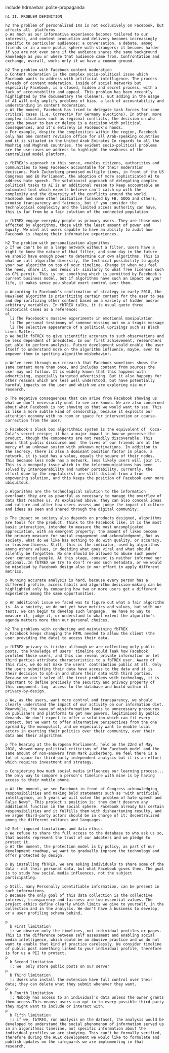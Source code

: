 include hdrnavbar 
.polite-propaganda

    h1 II. PROBLEM DEFINITION

    h2 The problem of personalized IXs is not exclusively on Facebook, but affects all  platforms
    p As much as our informative experience becomes tailored to our interests, and content production and delivery becomes increasingly specific to particular audiences: a conversation, a debate, among friends or in a more public sphere with strangers; it becomes harder if you are not even sure if the audience shares the same background knowledge as you or where that audience came from. Confrontation and exchange, overall, works only if we have a common ground.

    h2 The problem with Facebook content moderation
    p Content moderation is the complex socio-political issue which Facebook wants to address with artificial intelligence. The process already of content moderation, inside of social networks but especially Facebook, is a closed, hidden and secret process, with a lack of accountability and appeal. This problem has been recently highlighted by the documentary The Cleaners. But adding in the usage of AI will only amplify problems of bias, a lack of accountability and understanding in content moderation. 
    p At the moment, Facebook has tried to delegate task forces for some critical cases (i.e. Correctiv for Germany elections). In other, more complex situations such as regional conflicts, the decision on who  gets the power to ban or delete is a decision with political consequences, and it's entirely in Facebook's hands.
    p For example, despite the complexities within the region, Facebook only has one content revision office for all Arab-speaking countries and it is situated in the United Arab Emirates In regards to all the Mashriq and Maghreb countries, the evident socio-political problems are the use-cases we address to highlight the weakness of the centralized model platform. 

    p fbTREX's approach in this sense, enables citizens, authorities and communities to keep Facebook accountable for their moderation decisions. Mark Zuckerberg promised multiple times, in front of the US Congress and EU Parliament, the adoption of more sophisticated AI to address hate speech. The solutionist approach of delegating complex political tasks to AI is an additional reason to keep accountable an automated tool which experts believe can't catch up with the complexity and the diversity of the conflicts around the world. Facebook and some other initiative financed by FB, GOOG and others, promise transparency and fairness, but if you consider the technological complexity and the limited access authority can have, this is far from be a fair solution of the connected population.

    p fbTREX engage everyday people as primary users. They are those most affected by algorithms, those with the least amount of power and equity. We want all users capable to have an ability to audit how Facebook is shaping their informative experiences. 

    h2 The problem with personalization algorithms 
    p If we can't be on a large network without a filter, users have a right to know the nature of that filter, and some day in the future  we should have enough power to determine our own algorithms. This is what we call algorithm diversity, the technical possibility to apply your own algorithm on top of your timeline. Change it when you feel the need, share it, and remix it- similarly to what free licenses such as GPL permit. This is not something which is permitted by Facebook's current business model, but if algorithms have such an impact on your life, it makes sense you should exert control over them.

    p According to Facebook's confirmation of strategy in early 2018, the NewsFeed algorithm is prioritizing certain content for the user to see and deprioritizing other content based on a variety of hidden and/or arbitrary variables. In fbTREX talks, it is usual quote three historical cases as a reference:
    ol
      li The Facebook's massive experiments in emotional manipulation
      li The personal testimony of someone missing out on a tragic message
      li The selective appearance of a political uprisings such as Black Lives Matter.
    p We built fbTREX to give scientific accuracy to such observations and be less dependent of anecdotes. In our first achievement, researchers get able to perform analysis. Future development would enable the user itself to understand more on the algorithm influence, maybe, even to empower them in spotting algorithm misbehavior.

    p We've seen through our research that Facebook sometimes shows the same content more than once, and includes content from sources the user may not follow. It is widely known that this happens with advertising, especially targeted advertising. But it also happens for other reasons which are less well understood, but have potentially harmful impacts on the user and which we are exploring via our research.

    p The negative consequences that can arise from Facebook showing us what we don't necessarily want to see are known. We are also concerned about what Facebook is not showing us that we would want to see. This is like a more subtle kind of censorship, because it exploits our attention economy with no room or space for intervention or course-correction from the user. 

    p Facebook's black box algorithmic system is the equivalent of  Coca-Cola's secret recipe; it has a major impact in how we perceive the product, though the components are not readily discoverable. This means that public discourse and  the lives of our friends are at the mercy of an unknown system with unknown motivations. In addition to the secrecy, there is also a dominant position factor in place. a network, it is said has a value, equals the square of their nodes. This because less node has a network, less likely users will join it. This is a monopoly issue which in the telecommunications has been solved by interoperability and number portability, currently, the effort done by the regulator(s) are still distant from a true empowering solution, and this keeps the position of Facebook even more ubiquitous.

    p Algorithms are the technological solution to the information overload: they are as powerful as necessary to manage the overflow of data that reaches us. As explained above, they can also conceal ideas and culture and alter how users assess and judge the impact of culture and ideas as seen and shared through the digital community. 

    p The impact on society also depends on products designed, algorithms are tools for the product. Think to the Facebook like, it is the most basic interaction, intended to measure the most uncomplicated appreciation, with an emergent property: the amount of likes become the primary measure for social engagement and acknowledgment, But as society, what do we like has nothing to do with quality, or accuracy, or trustworthiness. Still, this is the indicator, used by algorithms among others values, in deciding what goes viral and what should silently be forgotten. No one should be allowed to abuse such power over connected people, At this stage, consent is neither informed nor optional..In fbTREX we try to don't re-use such metadata, or we would be miselead by Facebook design also in our effort in apply different metrics.

    p Running accurate analysis is hard, because every person has a different profile, access habits and algorithm decision-making can be highlighted only by comparing how two or more users get a different experience among the same opportunities.

    p An additional issue we faced was to figure out what a fair algorithm is. As a society, we do not yet have metrics and values, but with our tests, we can begin to develop such language.  We have no way to measure it, judge it, or understand to what extent the algorithm's agenda matters more than our personal choices. 

    h2 The problems with conducting and maintaining fbTREX
    p Facebook keeps changing the HTML needed to allow the client (the user providing the data) to access their data.
     
    p fbTREX privacy is tricky: although we are collecting only public posts, the knowledge of users' timeline could leak how Facebook profiled those users, and this can reveal private information or let third parties attribute characteristics to a fbTREX user. Aware of this risk, we do not make the users' contribution public at all. Only the users submitting their data have access to the data and it is their decision to opt-in and share their data with third parties. Because we can't solve all the trust problems with technology, it is important to define precisely the security and privacy property of this component. Log  access to the database and build within it privacy-by-design.

    p We, as the users, want more control and transparency, we should  clearly understand the impact of our activity on our information diet. Meanwhile, the wave of misinformation leads to unnecessary pressures on publishers and platforms to get new powers, legitimised by public demands. We don't expect to offer a solution which can fit every context, but we want to offer alternative perspectives from the one spread by the monopolist, and we especially want to enable local actors in exerting their politics over their community, over their data and their algorithms

    p The hearing at the European Parliament, held on the 22nd of May 2018, showed many political criticisms of the Facebook model and the same amount of non-answers from Mark Zuckerberg. We feel there is a lot of space for third-party independent analysis but it is an effort which requires investment and strategy.

    p Considering how much social media influences our learning process...
    the only way to compare a person's timeline with mine is by having access to their mobile phone.

    p At the moment, we see Facebook in front of Congress acknowledging responsibilities and making bold statements such as "with artificial intelligence, in 5 years we will solve the problem of hate speech and False News". This project's position is: they don't deserve any additional function in the social sphere. Facebook already has certain responsibilities and it fulfills them with disheartening results, and we argue third-party actors should be in charge of it: decentralized among the different cultures and languages.

    h2 Self-imposed limitations and data ethics
    p We refuse to share the full access to the database to who ask us so, that assets represent the trust of our adopters and we pledge to protect it. 
    p At the moment, the protection model is by policy, as part of our development roadmap, we want to gradually improve the technology and offer protected by design.

    p By installing fbTREX, we are asking individuals to share some of the data - not their personal data, but what Facebook gives them. The goal is to study how social media influences, not the subject participating.

    p Still, many Personally identifiable information, can be present in such informations. 
    p Because the only goal of this data collection is the collective interest, transparency and fairness are two essential values. The project ethics define clearly which limits we give to yourself, in the collection and in the analysis. We don't have a business to develop, or a user profiling schema behind, 

    p
      b First limitation
      |: we observe only the timelines, not individual profiles or pages. This is the difference between self assessment and enabling social media intelligence, which could be an abusive practice and we do not want to enable that kind of practice carelessly. We consider timeline of public post something linked to your individual profile, therefore is for us a PII to protect.
    p
      b Second limitation
      |: we  only store public posts on our server 
    p
      b Third limitation
      |: Users who install the extension have full control over their data; they can delete what they submit whenever they want.
    p
      b Fourth limitation
      |: Nobody has access to an individual's data unless the owner grants them access.This means: users can opt-in to every possible third-party they might want to include or interact with.
    p
      b Fifth limitation
      |: if we, fbTREX, run analysis on the dataset, the analysis would be developed to understand the social phenomenon of information served up in an algorithmic timeline, not specific information about the individual profiles we are studying. This can't be formally verified, therefore during the ALEX development we would like to formulate and publish updates on the safeguards we are implementing in that research.
